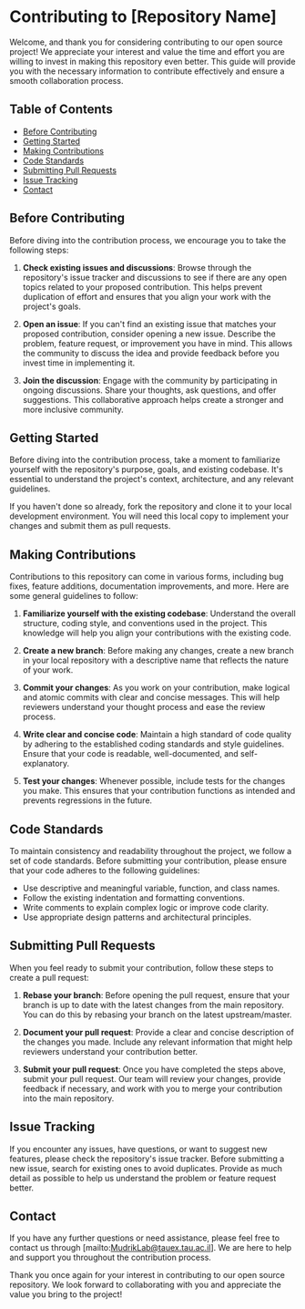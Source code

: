 # Contributing to [Repository Name]

Welcome, and thank you for considering contributing to our open source project! We appreciate your interest and value the time and effort you are willing to invest in making this repository even better. This guide will provide you with the necessary information to contribute effectively and ensure a smooth collaboration process.

## Table of Contents
- [Before Contributing](#before-contributing)
- [Getting Started](#getting-started)
- [Making Contributions](#making-contributions)
- [Code Standards](#code-standards)
- [Submitting Pull Requests](#submitting-pull-requests)
- [Issue Tracking](#issue-tracking)
- [Contact](#contact)

## Before Contributing

Before diving into the contribution process, we encourage you to take the following steps:

1. **Check existing issues and discussions**: Browse through the repository's issue tracker and discussions to see if there are any open topics related to your proposed contribution. This helps prevent duplication of effort and ensures that you align your work with the project's goals.

2. **Open an issue**: If you can't find an existing issue that matches your proposed contribution, consider opening a new issue. Describe the problem, feature request, or improvement you have in mind. This allows the community to discuss the idea and provide feedback before you invest time in implementing it.

3. **Join the discussion**: Engage with the community by participating in ongoing discussions. Share your thoughts, ask questions, and offer suggestions. This collaborative approach helps create a stronger and more inclusive community.

## Getting Started

Before diving into the contribution process, take a moment to familiarize yourself with the repository's purpose, goals, and existing codebase. It's essential to understand the project's context, architecture, and any relevant guidelines.

If you haven't done so already, fork the repository and clone it to your local development environment. You will need this local copy to implement your changes and submit them as pull requests.

## Making Contributions

Contributions to this repository can come in various forms, including bug fixes, feature additions, documentation improvements, and more. Here are some general guidelines to follow:

1. **Familiarize yourself with the existing codebase**: Understand the overall structure, coding style, and conventions used in the project. This knowledge will help you align your contributions with the existing code.

2. **Create a new branch**: Before making any changes, create a new branch in your local repository with a descriptive name that reflects the nature of your work.

3. **Commit your changes**: As you work on your contribution, make logical and atomic commits with clear and concise messages. This will help reviewers understand your thought process and ease the review process.

4. **Write clear and concise code**: Maintain a high standard of code quality by adhering to the established coding standards and style guidelines. Ensure that your code is readable, well-documented, and self-explanatory.

5. **Test your changes**: Whenever possible, include tests for the changes you make. This ensures that your contribution functions as intended and prevents regressions in the future.

## Code Standards

To maintain consistency and readability throughout the project, we follow a set of code standards. Before submitting your contribution, please ensure that your code adheres to the following guidelines:

- Use descriptive and meaningful variable, function, and class names.
- Follow the existing indentation and formatting conventions.
- Write comments to explain complex logic or improve code clarity.
- Use appropriate design patterns and architectural principles.

## Submitting Pull Requests

When you feel ready to submit your contribution, follow these steps to create a pull request:

1. **Rebase your branch**: Before opening the pull request, ensure that your branch is up to date with the latest changes from the main repository. You can do this by rebasing your branch on the latest upstream/master.

2. **Document your pull request**: Provide a clear and concise description of the changes you made. Include any relevant information that might help reviewers understand your contribution better.

3. **Submit your pull request**: Once you have completed the steps above, submit your pull request. Our team will review your changes, provide feedback if necessary, and work with you to merge your contribution into the main repository.

## Issue Tracking

If you encounter any issues, have questions, or want to suggest new features, please check the repository's issue tracker. Before submitting a new issue, search for existing ones to avoid duplicates. Provide as much detail as possible to help us understand the problem or feature request better.

## Contact

If you have any further questions or need assistance, please feel free to contact us through [mailto:MudrikLab@tauex.tau.ac.il]. We are here to help and support you throughout the contribution process.

Thank you once again for your interest in contributing to our open source repository. We look forward to collaborating with you and appreciate the value you bring to the project!
